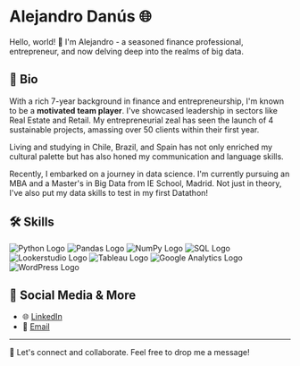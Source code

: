 # Alejandro Danús 🌐

Hello, world! 👋 I'm Alejandro - a seasoned finance professional, entrepreneur, and now delving deep into the realms of big data.

## 📜 Bio

With a rich 7-year background in finance and entrepreneurship, I'm known to be a **motivated team player**. I've showcased leadership in sectors like Real Estate and Retail. My entrepreneurial zeal has seen the launch of 4 sustainable projects, amassing over 50 clients within their first year.

Living and studying in Chile, Brazil, and Spain has not only enriched my cultural palette but has also honed my communication and language skills.

Recently, I embarked on a journey in data science. I'm currently pursuing an MBA and a Master's in Big Data from IE School, Madrid. Not just in theory, I've also put my data skills to test in my first Datathon!

## 🛠 Skills

![Python Logo](https://img.shields.io/badge/-Python-3776AB?logo=python&logoColor=white) ![Pandas Logo](https://img.shields.io/badge/-Pandas-150458?logo=pandas&logoColor=white) ![NumPy Logo](https://img.shields.io/badge/-NumPy-013243?logo=numpy&logoColor=white) ![SQL Logo](https://img.shields.io/badge/-SQL-4479A1?logo=sql&logoColor=white) ![Lookerstudio Logo](https://img.shields.io/badge/-Lookerstudio-FF6F61?logo=looker&logoColor=white) ![Tableau Logo](https://img.shields.io/badge/-Tableau-E97627?logo=tableau&logoColor=white) ![Google Analytics Logo](https://img.shields.io/badge/-Google%20Analytics-E37400?logo=google-analytics&logoColor=white) ![WordPress Logo](https://img.shields.io/badge/-WordPress-21759B?logo=wordpress&logoColor=white)

## 🔗 Social Media & More

- 🌐 [LinkedIn](https://www.linkedin.com/in/adanusk/)
- 📧 [Email](mailto:adanusk@gmail.com)

---

💼 Let's connect and collaborate. Feel free to drop me a message!


